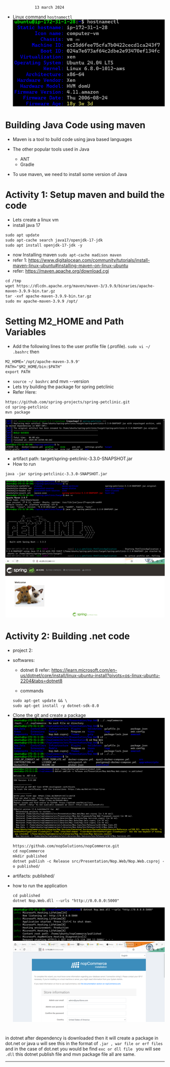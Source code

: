 

                 13 march 2024

* Linux command `hostnamectl`
![preview](images/29.png) 

# Building Java Code using maven

*  Maven is a tool to  build code using java based languages 
*  The other popular tools used in Java 
    * ANT
    * Gradle

* To use maven, we need to install some version of Java    

# Activity 1: Setup maven and build the code

  * Lets create a linux vm
  * install java 17
```
sudo apt update
sudo apt-cache search java17/openjdk-17-jdk
sudo apt install openjdk-17-jdk -y
```
  * now Installing maven  `sudo apt-cache madison maven`
  * refer 1: https://www.digitalocean.com/community/tutorials/install-maven-linux-ubuntu#installing-maven-on-linux-ubuntu
  * refer: https://maven.apache.org/download.cgi
```
cd /tmp
wget https://dlcdn.apache.org/maven/maven-3/3.9.9/binaries/apache-maven-3.9.9-bin.tar.gz
tar -xvf apache-maven-3.9.9-bin.tar.gz
sudo mv apache-maven-3.9.9 /opt/
```
# Setting M2_HOME and Path Variables
 
 * Add the following lines to the user profile file (.profile).
   `sudo vi ~/ .bashrc` then 
```
M2_HOME='/opt/apache-maven-3.9.9'
PATH="$M2_HOME/bin:$PATH"
export PATH
```
  * `source ~/ bashrc` and mvn --version
  * Lets try building the package for spring petclinic 
  * Refer Here: 
  ```
  https://github.com/spring-projects/spring-petclinic.git
  cd spring-petclinic
  mvn package 
  ```
 ![preview](images/26.png)

  *  artifact path: target/spring-petclinic-3.3.0-SNAPSHOT.jar
  *  How to run

```
java -jar spring-petclinic-3.3.0-SNAPSHOT.jar
```
![preview](images/27.png)
![preview](images/28.png)

# Activity 2: Building .net code
 
  * project 2: 
  * softwares:  
      * dotnet 8  refer: https://learn.microsoft.com/en-us/dotnet/core/install/linux-ubuntu-install?pivots=os-linux-ubuntu-2204&tabs=dotnet8
       
      * commands
      ```
      sudo apt-get update && \
      sudo apt-get install -y dotnet-sdk-8.0
      ``` 
  * Clone the git and create a package
    ![preview](images/30.png) 
    ![preview](images/31.png) 
     ```
     https://github.com/nopSolutions/nopCommerce.git
     cd nopCommerce
     mkdir published
     dotnet publish -c Release src/Presentation/Nop.Web/Nop.Web.csproj -o published/
      ```
  * artifacts: published/
  * how to run the application

    ```
    cd published
    dotnet Nop.Web.dll --urls "http://0.0.0.0:5000"
    ``` 
    ![preview](images/32.png)
    ![preview](images/33.png)
#

in dotnet 
after dependency is downloaded then it will create a package in dot.net or java u will see this in the format of `.jar , war file or erf files ` and in the case of dot.net you would be find `exc or dll file ` you will see `.dll` 
this dotnet publish file and mvn package file all are same. 

--------------------------------------------------------------------------------------------------------------------